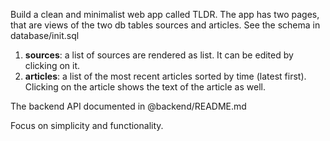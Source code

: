 Build a clean and minimalist web app called TLDR. The app has two pages, that are views of the two db tables sources and articles. See the schema in database/init.sql

1. **sources**: a list of sources are rendered as list. It can be edited by clicking on it.
2. **articles**: a list of the most recent articles sorted by time (latest first). Clicking on the article shows the text of the article as well.

The backend API documented in @backend/README.md

Focus on simplicity and functionality.